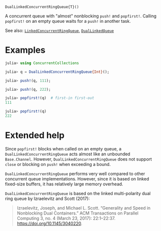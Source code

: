     DualLinkedConcurrentRingQueue{T}()

A concurrent queue with "almost" nonblocking `push!` and `popfirst!`.  Calling
`popfirst!` on an empty queue waits for a `push!` in another task.

See also: [`LinkedConcurrentRingQueue`](@ref), [`DualLinkedQueue`](@ref)

# Examples
```julia
julia> using ConcurrentCollections

julia> q = DualLinkedConcurrentRingQueue{Int}();

julia> push!(q, 111);

julia> push!(q, 222);

julia> popfirst!(q)  # first-in first-out
111

julia> popfirst!(q)
222
```

# Extended help

Since `popfirst!` blocks when called on an empty queue, a
`DualLinkedConcurrentRingQueue` acts almost like an unbounded `Base.Channel`.
However, `DualLinkedConcurrentRingQueue` does not support `close` or blocking on
`push!` when exceeding a bound.

`DualLinkedConcurrentRingQueue` performs very well compared to other concurrent
queue implementations. However, since it is based on linked fixed-size buffers,
it has relatively large memory overhead.

`DualLinkedConcurrentRingQueue` is based on the linked multi-polarity dual ring
queue by Izraelevitz and Scott (2017):

> Izraelevitz, Joseph, and Michael L. Scott. “Generality and Speed in
> Nonblocking Dual Containers.” ACM Transactions on Parallel Computing 3, no. 4
> (March 23, 2017): 22:1–22:37. <https://doi.org/10.1145/3040220>.
